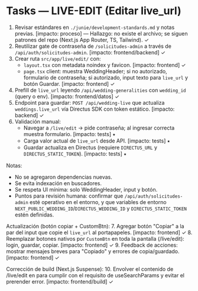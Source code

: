 # Tasks — LIVE-EDIT (Editar live_url)

1. Revisar estándares en `./junie/development-standards.md` y notas previas. [impacto: proceso] — Hallazgo: no existe el archivo; se siguen patrones del repo (Next.js App Router, TS, Tailwind). ✓
2. Reutilizar gate de contraseña de `/solicitudes-admin` a través de `/api/auth/solicitudes-admin`. [impacto: frontend/backend] ✓
3. Crear ruta `src/app/live/edit/` con:
   - `layout.tsx` con metadata noindex y favicon. [impacto: frontend] ✓
   - `page.tsx` client: muestra WeddingHeader; si no autorizado, formulario de contraseña; si autorizado, input texto para `live_url` y botón Guardar. [impacto: frontend] ✓
4. Prefill de `live_url` leyendo `/api/wedding-generalities` con `wedding_id` (query o env). [impacto: frontend/datos] ✓
5. Endpoint para guardar: `POST /api/wedding-live` que actualiza `weddings.live_url` vía Directus SDK con token estático. [impacto: backend] ✓
6. Validación manual:
   - Navegar a `/live/edit` → pide contraseña; al ingresar correcta muestra formulario. [impacto: tests] ⭑
   - Carga valor actual de `live_url` desde API. [impacto: tests] ⭑
   - Guardar actualiza en Directus (requiere `DIRECTUS_URL` y `DIRECTUS_STATIC_TOKEN`). [impacto: tests] ⭑

Notas:
- No se agregaron dependencias nuevas.
- Se evita indexación en buscadores.
- Se respeta UI mínima: solo WeddingHeader, input y botón.
- Puntos para revisión humana: confirmar que `/api/auth/solicitudes-admin` esté operativo en el entorno, y que variables de entorno `NEXT_PUBLIC_WEDDING_ID`/`DIRECTUS_WEDDING_ID` y `DIRECTUS_STATIC_TOKEN` estén definidas.

Actualización (botón copiar + CustomBtn):
7. Agregar botón "Copiar" a la par del input que copie el `live_url` al portapapeles. [impacto: frontend] ✓
8. Reemplazar botones nativos por `CustomBtn` en toda la pantalla (/live/edit): login, guardar, copiar. [impacto: frontend] ✓
9. Feedback de acciones: mostrar mensajes breves para "Copiado" y errores de copia/guardado. [impacto: frontend] ✓

Corrección de build (Next.js Suspense):
10. Envolver el contenido de /live/edit en <Suspense fallback={null}> para cumplir con el requisito de useSearchParams y evitar el prerender error. [impacto: frontend/build] ✓